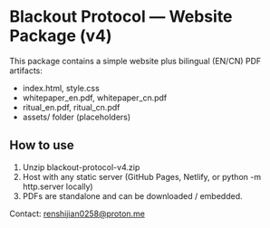 # Blackout Protocol — Website Package (v4)

This package contains a simple website plus bilingual (EN/CN) PDF artifacts:
- index.html, style.css
- whitepaper_en.pdf, whitepaper_cn.pdf
- ritual_en.pdf, ritual_cn.pdf
- assets/ folder (placeholders)

## How to use
1. Unzip blackout-protocol-v4.zip
2. Host with any static server (GitHub Pages, Netlify, or python -m http.server locally)
3. PDFs are standalone and can be downloaded / embedded.

Contact: renshijian0258@proton.me
